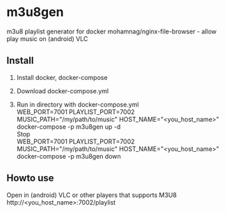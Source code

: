 # m3u8gen  
m3u8 playlist generator for docker mohamnag/nginx-file-browser - allow play music on (android) VLC  

## Install

1. Install docker, docker-compose  

2. Download docker-compose.yml  

3. Run in directory with docker-compose.yml  
WEB_PORT=7001 PLAYLIST_PORT=7002 MUSIC_PATH="/my/path/to/music" HOST_NAME="<you_host_name>" docker-compose -p m3u8gen up -d  
Stop  
WEB_PORT=7001 PLAYLIST_PORT=7002 MUSIC_PATH="/my/path/to/music" HOST_NAME="<you_host_name>" docker-compose -p m3u8gen down   


## Howto use
Open in (android) VLC or other players that supports M3U8 
http://<you_host_name>:7002/playlist   
